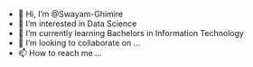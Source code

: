 - 👋 Hi, I’m @Swayam-Ghimire
- 👀 I’m interested in Data Science
- 🌱 I’m currently learning Bachelors in Information Technology
- 💞️ I’m looking to collaborate on ...
- 📫 How to reach me ...

<!---
Swayam-Ghimire/Swayam-Ghimire is a ✨ special ✨ repository because its `README.md` (this file) appears on your GitHub profile.
You can click the Preview link to take a look at your changes.
--->
